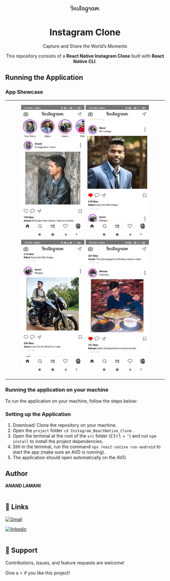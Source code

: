 <p align="center">
        <img src="assets\logo.png" width="100" alt="Done With It Logo"/>
    <h1 align="center"> Instagram Clone </h1>
</p>

<p align="center">
Capture and Share the World’s Moments
</p>

<p align="center">
    This repository consists of a <strong>React Native Instagram Clone</strong> built with <strong> React Native CLI</strong>.
</p>

## Running the Application

### App Showcase

<hr>
<p align="center" >
  <img src="Screenshots\2.png" width="200"  hieght="300" />
  <img src="Screenshots\3.png" width="200"  hieght="300" />
  <img src="Screenshots\4.png" width="200"  hieght="300" />
  <img src="Screenshots\5.png" width="200"  hieght="300" />

</p>
<hr>

### Running the application on your machine

To run the application on your machine, follow the steps below:

### Setting up the Application

1. Download/ Clone the repository on your machine.
2. Open the `project` folder `cd Instagram_ReactNative_Clone` .
3. Open the terminal at the root of the `src` folder (<kbd>Ctrl</kbd> + <kbd>'</kbd>) and run `npm install` to install the project dependencies.
4. Still in the terminal, run the command `npx react-native run-android` to start the app (make sure an AVD is running).
5. The application should open automatically on the AVD.

## Author

**ANAND LAMANI**
<br>
<br>

## 🔗 Links

[![Gmail](https://img.shields.io/badge/Gmail-D14836?style=for-the-badge&logo=gmail&logoColor=white)](mailto:anandlamanird19@gmail.com?subject=Hi 'Hi!')

[![linkedin](https://img.shields.io/badge/linkedin-0A66C2?style=for-the-badge&logo=linkedin&logoColor=white)](https://www.linkedin.com/in/anand-lamani-144506194 'Welcome')
<br>
<br>

## 🤝 Support

Contributions, issues, and feature requests are welcome!

Give a ⭐️ if you like this project!
